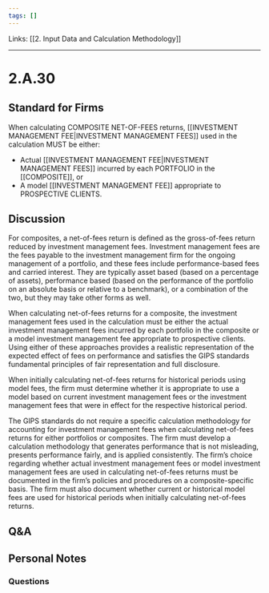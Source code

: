 ```yaml
---
tags: []
---
```

Links: [[2. Input Data and Calculation Methodology]]
___
# 2.A.30
## Standard for Firms
When calculating COMPOSITE NET-OF-FEES returns, [[INVESTMENT MANAGEMENT FEE|INVESTMENT MANAGEMENT FEES]] used in the calculation MUST be either:
- Actual [[INVESTMENT MANAGEMENT FEE|INVESTMENT MANAGEMENT FEES]] incurred by each PORTFOLIO in the [[COMPOSITE]], or
- A model [[INVESTMENT MANAGEMENT FEE]] appropriate to PROSPECTIVE CLIENTS.
## Discussion
For composites, a net-of-fees return is defined as the gross-of-fees return reduced by investment management fees. Investment management fees are the fees payable to the investment management firm for the ongoing management of a portfolio, and these fees include performance-based fees and carried interest. They are typically asset based (based on a percentage of assets), performance based (based on the performance of the portfolio on an absolute basis or relative to a benchmark), or a combination of the two, but they may take other forms as well.

When calculating net-of-fees returns for a composite, the investment management fees used in the calculation must be either the actual investment management fees incurred by each portfolio in the composite or a model investment management fee appropriate to prospective clients. Using either of these approaches provides a realistic representation of the expected effect of fees on performance and satisfies the GIPS standards fundamental principles of fair representation and full disclosure.

When initially calculating net-of-fees returns for historical periods using model fees, the firm must determine whether it is appropriate to use a model based on current investment management fees or the investment management fees that were in effect for the respective historical period.

The GIPS standards do not require a specific calculation methodology for accounting for investment management fees when calculating net-of-fees returns for either portfolios or composites. The firm must develop a calculation methodology that generates performance that is not misleading, presents performance fairly, and is applied consistently. The firm’s choice regarding whether actual investment management fees or model investment management fees are used in calculating net-of-fees returns must be documented in the firm’s policies and procedures on a composite-specific basis. The firm must also document whether current or historical model fees are used for historical periods when initially calculating net-of-fees returns.
## Q&A

## Personal Notes

### Questions
